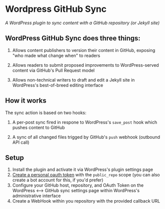 # Wordpress GitHub Sync

*A WordPress plugin to sync content with a GitHub repository (or Jekyll site)*

## WordPress GitHub Sync does three things:

1. Allows content publishers to version their content in GitHub, exposing "who made what change when" to readers

2. Allows readers to submit proposed improvements to WordPress-served content via GitHub's Pull Request model

3. Allows non-technical writers to draft and edit a Jekyll site in WordPress's best-of-breed editing interface

## How it works

The sync action is based on two hooks:

1. A per-post sync fired in respone to WordPress's `save_post` hook which pushes content to GitHub

2. A sync of all changed files trigged by GitHub's `push` webhook (outbound API call)

## Setup

1. Install the plugin and activate it via WordPress's plugin settings page
2. [Create a personal oauth token](https://github.com/settings/tokens/new) with the `public_repo` scope (you can also create a bot account for this, if you'd prefer)
3. Configure your GitHub host, repository, and OAuth Token on the WordPress <--> GitHub sync settings page within WordPress's administrative interface
4. Create a WebHook within you repository with the provided callback URL
